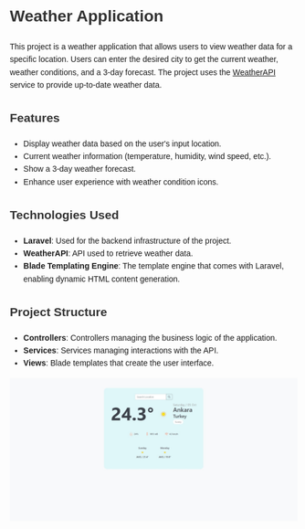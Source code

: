 <body style="font-family: Arial, sans-serif; line-height: 1.6; margin: 20px;">

<h1 style="color: #333;">Weather Application</h1>

<p>
    This project is a weather application that allows users to view weather data for a specific location.
    Users can enter the desired city to get the current weather, weather conditions, and a 3-day forecast.
    The project uses the <a href="https://www.weatherapi.com/" target="_blank">WeatherAPI</a> service to provide up-to-date weather data.
</p>

<h2 style="color: #333;">Features</h2>
<ul>
    <li>Display weather data based on the user's input location.</li>
    <li>Current weather information (temperature, humidity, wind speed, etc.).</li>
    <li>Show a 3-day weather forecast.</li>
    <li>Enhance user experience with weather condition icons.</li>
</ul>

<h2 style="color: #333;">Technologies Used</h2>
<ul>
    <li><strong>Laravel</strong>: Used for the backend infrastructure of the project.</li>
    <li><strong>WeatherAPI</strong>: API used to retrieve weather data.</li>
    <li><strong>Blade Templating Engine</strong>: The template engine that comes with Laravel, enabling dynamic HTML content generation.</li>
</ul>

<h2 style="color: #333;">Project Structure</h2>
<ul>
    <li><strong>Controllers</strong>: Controllers managing the business logic of the application.</li>
    <li><strong>Services</strong>: Services managing interactions with the API.</li>
    <li><strong>Views</strong>: Blade templates that create the user interface.</li>
</ul>

<img src="public/assets/images/img.jpeg">

</body>
</html>
